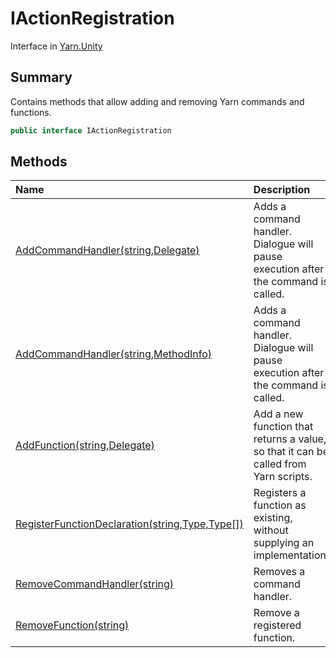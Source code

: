 # IActionRegistration

Interface in [Yarn.Unity](/docs/api/csharp/yarn.unity.md)

## Summary


Contains methods that allow adding and removing Yarn commands and
functions.


```csharp
public interface IActionRegistration
```

## Methods

|Name|Description|
|:---|:---|
|[AddCommandHandler(string,Delegate)](/docs/api/csharp/yarn.unity.iactionregistration.addcommandhandler-1.md)|Adds a command handler. Dialogue will pause execution after the command is called.|
|[AddCommandHandler(string,MethodInfo)](/docs/api/csharp/yarn.unity.iactionregistration.addcommandhandler-2.md)|Adds a command handler. Dialogue will pause execution after the command is called.|
|[AddFunction(string,Delegate)](/docs/api/csharp/yarn.unity.iactionregistration.addfunction.md)|Add a new function that returns a value, so that it can be called from Yarn scripts.|
|[RegisterFunctionDeclaration(string,Type,Type[])](/docs/api/csharp/yarn.unity.iactionregistration.registerfunctiondeclaration.md)|Registers a function as existing, without supplying an implementation.|
|[RemoveCommandHandler(string)](/docs/api/csharp/yarn.unity.iactionregistration.removecommandhandler.md)|Removes a command handler.|
|[RemoveFunction(string)](/docs/api/csharp/yarn.unity.iactionregistration.removefunction.md)|Remove a registered function.|

